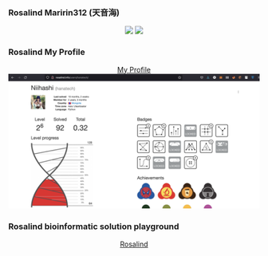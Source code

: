 ### Rosalind  Maririn312 (天音海) ###

<p align="center">
    <img src="https://img.shields.io/badge/python-3.8-orange.svg" />
    <img src="https://img.shields.io/badge/contributions-welcome-orange.svg" />
</p>

### Rosalind My Profile ###
<p align="center">
    <a href="http://rosalind.info/users/hanatech/">My Profile</a>
    <img src="./image/profile.png" />
</p>


### Rosalind bioinformatic solution playground ###

<p align="center">
   <a href="http://rosalind.info/problems/locations/">Rosalind</a>
</p>